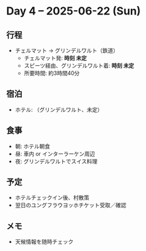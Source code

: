 # Day 4 – 2025-06-22 (Sun)

## 行程
- チェルマット → グリンデルワルト（鉄道）
  - チェルマット発: **時刻 未定**
  - スピーツ経由、グリンデルワルト着: **時刻 未定**
  - 所要時間: 約3時間40分

## 宿泊
- ホテル: （グリンデルワルト、未定）

## 食事
- 朝: ホテル朝食
- 昼: 車内 or インターラーケン周辺
- 夜: グリンデルワルトでスイス料理

## 予定
- ホテルチェックイン後、村散策
- 翌日のユングフラウヨッホチケット受取／確認

## メモ
- 天候情報を随時チェック 